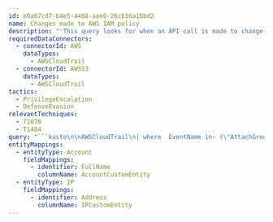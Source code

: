 ```yaml
---
id: e0a67cd7-b4e5-4468-aae0-26cb16a1bbd2
name: Changes made to AWS IAM policy
description: "'This query looks for when an API call is made to change an IAM, particularly those related to new policies being \nattached to users and roles, as well as changes to access methods and changes to account level policies.'  \n"
requiredDataConnectors:
  - connectorId: AWS
    dataTypes:
      - AWSCloudTrail
  - connectorId: AWSS3
    dataTypes:
      - AWSCloudTrail
tactics:
  - PrivilegeEscalation
  - DefenseEvasion
relevantTechniques:
  - T1078
  - T1484
query: "```kusto\n\nAWSCloudTrail\n| where  EventName in~ (\"AttachGroupPolicy\", \"AttachRolePolicy\", \"AttachUserPolicy\", \"CreatePolicy\",\n\"DeleteGroupPolicy\", \"DeletePolicy\", \"DeleteRolePolicy\", \"DeleteUserPolicy\", \"DetachGroupPolicy\",\n\"PutUserPolicy\", \"PutGroupPolicy\", \"CreatePolicyVersion\", \"DeletePolicyVersion\", \"DetachRolePolicy\", \"CreatePolicy\")\n| project TimeGenerated, EventName, EventTypeName, UserIdentityAccountId, UserIdentityPrincipalid, UserAgent, \nUserIdentityUserName, SessionMfaAuthenticated, SourceIpAddress, AWSRegion, EventSource, AdditionalEventData, ResponseElements\n| extend timestamp = TimeGenerated, IPCustomEntity = SourceIpAddress, AccountCustomEntity = UserIdentityAccountId\n```"
entityMappings:
  - entityType: Account
    fieldMappings:
      - identifier: FullName
        columnName: AccountCustomEntity
  - entityType: IP
    fieldMappings:
      - identifier: Address
        columnName: IPCustomEntity
---
```


